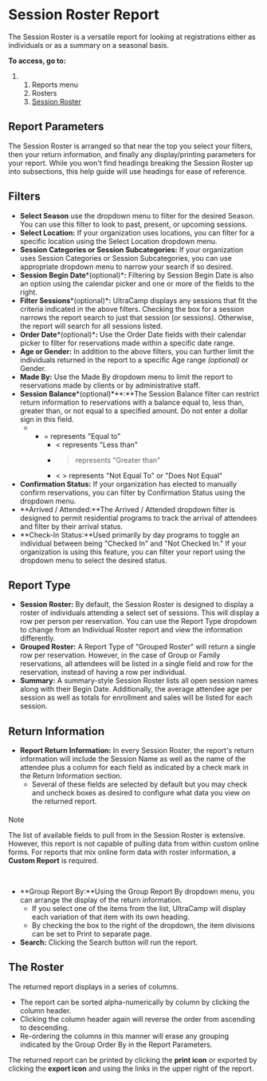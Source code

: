 # Session Roster Report
The Session Roster is a versatile report for looking at registrations either as individuals or as a summary on a seasonal basis.    


**To access, go to:**


1. 1. Reports menu
	2. Rosters
	3. [Session Roster](https://www.ultracamp.com/admin/Reports/SessionRoster.aspx)


## 


## Report Parameters


The Session Roster is arranged so that near the top you select your filters, then your return information, and finally any display/printing parameters for your report. While you won't find headings breaking the Session Roster up into subsections, this help guide will use headings for ease of reference.


## 


## Filters


* **Select Season** use the dropdown menu to filter for the desired Season. You can use this filter to look to past, present, or upcoming sessions.
* **Select Location:** If your organization uses locations, you can filter for a specific location using the Select Location dropdown menu.
* **Session Categories or Session Subcategories:** If your organization uses Session Categories or Session Subcategories, you can use appropriate dropdown menu to narrow your search if so desired.
* **Session Begin Date***(optional)***:** Filtering by Session Begin Date is also an option using the calendar picker and one or more of the fields to the right.
* **Filter Sessions***(optional)***:** UltraCamp displays any sessions that fit the criteria indicated in the above filters. Checking the box for a session narrows the report search to just that session (or sessions). Otherwise, the report will search for all sessions listed.
* **Order Date***(optional)***:** Use the Order Date fields with their calendar picker to filter for reservations made within a specific date range.
* **Age or Gender:** In addition to the above filters, you can further limit the individuals returned in the report to a specific Age range *(optional)* or Gender.
* **Made By:** Use the Made By dropdown menu to limit the report to reservations made by clients or by administrative staff.
* **Session Balance***(optional)***:**The Session Balance filter can restrict return information to reservations with a balance equal to, less than, greater than, or not equal to a specified amount. Do not enter a dollar sign in this field.
	+ - = represents "Equal to"
		- < represents "Less than"
		- > represents "Greater than"
		- < > represents "Not Equal To" or "Does Not Equal"
* **Confirmation Status:** If your organization has elected to manually confirm reservations, you can filter by Confirmation Status using the dropdown menu.
* **Arrived / Attended:**The Arrived / Attended dropdown filter is designed to permit residential programs to track the arrival of attendees and filter by their arrival status.
* **Check-In Status:**Used primarily by day programs to toggle an individual between being "Checked In" and "Not Checked In." If your organization is using this feature, you can filter your report using the dropdown menu to select the desired status.


## 


## Report Type


* **Session Roster:** By default, the Session Roster is designed to display a roster of individuals attending a select set of sessions. This will display a row per person per reservation. You can use the Report Type dropdown to change from an Individual Roster report and view the information differently.
* **Grouped Roster:** A Report Type of "Grouped Roster" will return a single row per reservation. However, in the case of Group or Family reservations, all attendees will be listed in a single field and row for the reservation, instead of having a row per individual.
* **Summary:** A summary-style Session Roster lists all open session names along with their Begin Date. Additionally, the average attendee age per session as well as totals for enrollment and sales will be listed for each session.


## 


## Return Information


* **Report Return Information:** In every Session Roster, the report's return information will include the Session Name as well as the name of the attendee plus a column for each field as indicated by a check mark in the Return Information section.
	+ Several of these fields are selected by default but you may check and uncheck boxes as desired to configure what data you view on the returned report.



#### 
 Note


The list of available fields to pull from in the Session Roster is extensive. However, this report is not capable of pulling data from within custom online forms. For reports that mix online form data with roster information, a **Custom Report** is required.



 


* **Group Report By:**Using the Group Report By dropdown menu, you can arrange the display of the return information.
	+ If you select one of the items from the list, UltraCamp will display each variation of that item with its own heading.
	+ By checking the box to the right of the dropdown, the item divisions can be set to Print to separate page.
* **Search:** Clicking the Search button will run the report.


## 


## The Roster


The returned report displays in a series of columns. 


* The report can be sorted alpha-numerically by column by clicking the column header.
* Clicking the column header again will reverse the order from ascending to descending.
* Re-ordering the columns in this manner will erase any grouping indicated by the Group Order By in the Report Parameters.


The returned report can be printed by clicking the **print icon** or exported by clicking the **export icon** and using the links in the upper right of the report.

